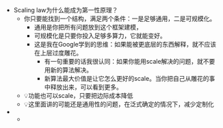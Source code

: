 - Scaling law为什么能成为第一性原理？
	- 你只要能找到一个结构，满足两个条件：一是足够通用，二是可规模化。
		- 通用是你把所有问题放到这个框架建模，
		- 可规模化是只要你投入足够多算力，它就能变好。
		- 这是我在Google学到的思维：如果能被更底层的东西解释，就不应该在上层过度雕花。
			- 有一句重要的话我很认同：如果你能用scale解决的问题，就不要用新的算法解决。
			- 新算法最大价值是让它怎么更好的scale。当你把自己从雕花的事中释放出来，可以看到更多。
	- 💡功能也可以scale，只要把边际成本降低
	- 💡这里面讲的可能还是通用性的问题，在泛式确定的情况下，减少定制化
-
	-